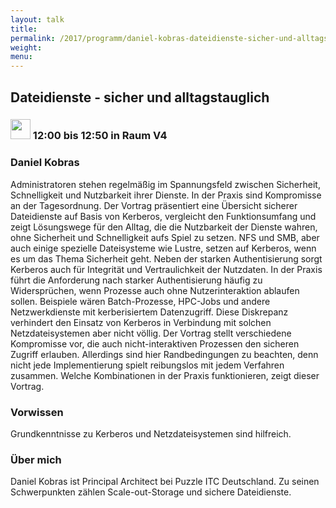 ```yaml
---
layout: talk
title:
permalink: /2017/programm/daniel-kobras-dateidienste-sicher-und-alltagstauglich/
weight:
menu:
---
```

## Dateidienste - sicher und alltagstauglich

### <img height = "32" src="../../../images/talk.svg"> 12:00 bis 12:50 in Raum V4

### Daniel Kobras

Administratoren stehen regelmäßig im Spannungsfeld zwischen Sicherheit, Schnelligkeit und Nutzbarkeit ihrer Dienste. In der Praxis sind Kompromisse an der Tagesordnung.  Der Vortrag präsentiert eine Übersicht sicherer Dateidienste auf Basis von Kerberos, vergleicht den Funktionsumfang und zeigt Lösungswege für den Alltag, die die Nutzbarkeit der Dienste wahren, ohne Sicherheit und Schnelligkeit aufs Spiel zu setzen.  NFS und SMB, aber auch einige spezielle Dateisysteme wie Lustre, setzen auf Kerberos, wenn es um das Thema Sicherheit geht. Neben der starken Authentisierung sorgt Kerberos auch für Integrität und Vertraulichkeit der Nutzdaten. In der Praxis führt die Anforderung nach starker Authentisierung häufig zu Widersprüchen, wenn Prozesse auch ohne Nutzerinteraktion ablaufen sollen. Beispiele wären Batch-Prozesse, HPC-Jobs und andere Netzwerkdienste mit kerberisiertem Datenzugriff.  Diese Diskrepanz verhindert den Einsatz von Kerberos in Verbindung mit solchen Netzdateisystemen aber nicht völlig. Der Vortrag stellt verschiedene Kompromisse vor, die auch nicht-interaktiven Prozessen den sicheren Zugriff erlauben. Allerdings sind hier Randbedingungen zu beachten, denn nicht jede Implementierung spielt reibungslos mit jedem Verfahren zusammen. Welche Kombinationen in der Praxis funktionieren, zeigt dieser Vortrag.

### Vorwissen

Grundkenntnisse zu Kerberos und Netzdateisystemen sind hilfreich.

### Über mich

Daniel Kobras ist Principal Architect bei Puzzle ITC Deutschland. Zu seinen Schwerpunkten zählen Scale-out-Storage und sichere Dateidienste.

